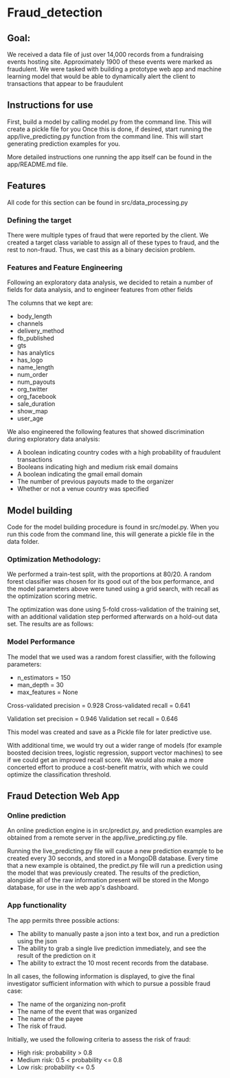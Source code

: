 # Fraud_detection

## Goal:
We received a data file of just over 14,000 records from a fundraising events hosting site.
Approximately 1900 of these events were marked as fraudulent. We were tasked with building a
prototype web app and machine learning model that would be able to dynamically alert the client
to transactions that appear to be fraudulent

## Instructions for use
First, build a model by calling model.py from the command line. This will create a pickle file for you
Once this is done, if desired, start running the app/live_predicting.py function from the command line. This will
start generating prediction examples for you.

More detailed instructions one running the app itself can be found in the app/README.md file.

## Features
All code for this section can be found in src/data_processing.py

### Defining the target
There were multiple types of fraud that were reported by the client. We created a target class
variable to assign all of these types to fraud, and the rest to non-fraud. Thus, we cast this as a
binary decision problem.

### Features and Feature Engineering
Following an exploratory data analysis, we decided to retain a number of fields for data analysis,
and to engineer features from other fields

The columns that we kept are:
- body_length
- channels
- delivery_method
- fb_published
- gts
- has analytics
- has_logo
- name_length
- num_order
- num_payouts
- org_twitter
- org_facebook
- sale_duration
- show_map
- user_age

We also engineered the following features that showed discrimination during exploratory data analysis:
-  A boolean indicating country codes with a high probability of fraudulent transactions
-  Booleans indicating high and medium risk email domains
-  A boolean indicating the gmail email domain
-  The number of previous payouts made to the organizer
-  Whether or not a venue country was specified

## Model building

Code for the model building procedure is found in src/model.py. When you run this code
from the command line, this will generate a pickle file in the data folder.

### Optimization Methodology:

We performed a train-test split, with the proportions at 80/20. A random forest
classifier was chosen for its good out of the box performance, and the model
parameters above were tuned using a grid search, with recall as the optimization
scoring metric.

The optimization was done using 5-fold cross-validation of the training set, with
an additional validation step performed afterwards on a hold-out data set. The results
are as follows:

### Model Performance
The model that we used was a random forest classifier, with the following parameters:
- n_estimators = 150
- man_depth = 30
- max_features = None

Cross-validated precision = 0.928
Cross-validated recall = 0.641

Validation set precision = 0.946
Validation set recall = 0.646

This model was created and save as a Pickle file for later predictive use.

With additional time, we would try out a wider range of models (for example
boosted decision trees, logistic regression, support vector machines) to see if
we could get an improved recall score. We would also make a more concerted effort to
produce a cost-benefit matrix, with which we could optimize the classification threshold.

## Fraud Detection Web App

### Online prediction

An online prediction engine is in src/predict.py, and prediction examples are obtained from
a remote server in the app/live_predicting.py file.

Running the live_predicting.py file will cause a new prediction example to be created every 30 seconds,
and stored in a MongoDB database. Every time that a new example is obtained, the predict.py file will run
a prediction using the model that was previously created. The results of the prediction, alongside all of
the raw information present will be stored in the Mongo database, for use in the web app's dashboard.

### App functionality

The app permits three possible actions:
- The ability to manually paste a json into a text box, and run a prediction using the json
- The ability to grab a single live prediction immediately, and see the result of the prediction on it
- The ability to extract the 10 most recent records from the database.

In all cases, the following information is displayed, to give the final investigator sufficient information
with which to pursue a possible fraud case:
- The name of the organizing non-profit
- The name of the event that was organized
- The name of the payee
- The risk of fraud.

Initially, we used the following criteria to assess the risk of fraud:
- High risk: probability > 0.8
- Medium risk: 0.5 < probability <= 0.8
- Low risk: probability <= 0.5
